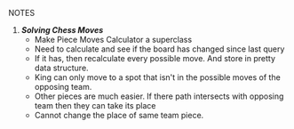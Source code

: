 NOTES
1. ***Solving Chess Moves***
   * Make Piece Moves Calculator a superclass
   * Need to calculate and see if the board has changed since last query
   * If it has, then recalculate every possible move. And store in pretty data structure.
   * King can only move to a spot that isn't in the possible moves of the opposing team.
   * Other pieces are much easier. If there path intersects with opposing team then they can take its place
   * Cannot change the place of same team piece. 